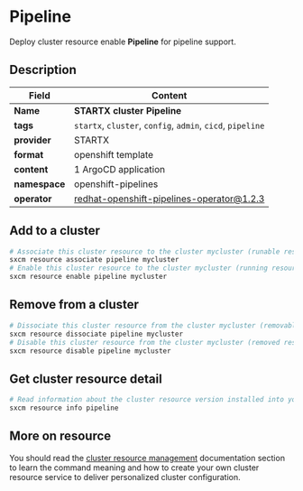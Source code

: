 # Pipeline

Deploy cluster resource enable **Pipeline** for pipeline support.

## Description

| Field         | Content                                                    |
| ------------- | ---------------------------------------------------------- |
| **Name**      | **STARTX cluster Pipeline**                                |
| **tags**      | `startx`, `cluster`, `config`, `admin`, `cicd`, `pipeline` |
| **provider**  | STARTX                                                     |
| **format**    | openshift template                                         |
| **content**   | 1 ArgoCD application                                       |
| **namespace** | openshift-pipelines                                        |
| **operator**  | redhat-openshift-pipelines-operator@1.2.3                  |

## Add to a cluster

```bash
# Associate this cluster resource to the cluster mycluster (runable resource)
sxcm resource associate pipeline mycluster
# Enable this cluster resource to the cluster mycluster (running resource)
sxcm resource enable pipeline mycluster
```

## Remove from a cluster

```bash
# Dissociate this cluster resource from the cluster mycluster (removable resource)
sxcm resource dissociate pipeline mycluster
# Disable this cluster resource from the cluster mycluster (removed resource)
sxcm resource disable pipeline mycluster
```

## Get cluster resource detail

```bash
# Read information about the cluster resource version installed into your host (local)
sxcm resource info pipeline
```

## More on resource

You should read the [cluster resource management](../../4-cluster-resources) documentation section to learn the command
meaning and how to create your own cluster resource service to deliver personalized cluster configuration.
